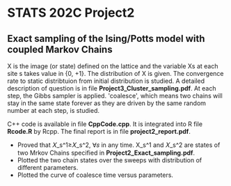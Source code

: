 # STATS 202C Project2
## Exact sampling of the Ising/Potts model with coupled Markov Chains

X is the image (or state) defined on the lattice and the variable Xs at each site s takes value in {0, +1}. The distribution of X is given. The convergence rate to static distribtuion from initial distribution is studied. A detailed description of question is in file **Project3_Cluster_sampling.pdf**. At each step, the Gibbs sampler is applied. 'coalesce', which means two chains will stay in the same state forever as they are driven by the same random number at each step, is studied. 

C++ code is available in file **CppCode.cpp**. It is integrated into R file **Rcode.R** by Rcpp. The final report is in file **project2_report.pdf**.

- Proved that 𝑋_s^1≥𝑋_s^2, ∀𝑠 in any time. X_s^1 and 𝑋_s^2 are states of two Mrkov Chains specified in **Project2_Exact_sampling.pdf**.
- Plotted the two chain states over the sweeps with distribution of different parameters.
- Plotted the curve of coalesce time versus parameters.
